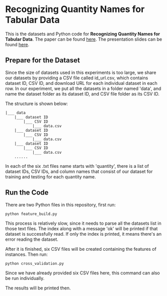 Recognizing Quantity Names for Tabular Data
==========

This is the datasets and Python code for **Recognizing Quantity Names for Tabular Data**. The paper can be found [here](http://ceur-ws.org/Vol-2127/paper1-datasearch.pdf). The presentation slides can be found [here](https://drive.google.com/file/d/1tHRPQPCGPon7IhUeJw6lOVkSQ_vRAfyp/view?usp=sharing).


Prepare for the Dataset
------------------------
Since the size of datasets used in this experiments is too large, we share our datasets by providing a CSV file called id_url.csv, which contains dataset ID, CSV ID, and download URL for each individual dataset in each row. 
In our experiment, we put all the datasets in a folder named 'data', and name the dataset folder as its dataset ID, and CSV file folder as its CSV ID. 

The structure is shown below:

	|___ data
	    |___ dataset ID
            |___ CSV ID
                |___ data.csv
        |___ dataset ID
            |___ CSV ID
        	    |___ data.csv
        |___ dataset ID
            |___ CSV ID
        	    |___ data.csv
        ......
                
In each of the six .txt files name starts with 'quantity', there is a list of dataset IDs, CSV IDs, and column names that consist of our dataset for training and testing for each quantity name.

Run the Code
------------------------
There are two Python files in this repository, first run:

	python feature_build.py
This process is relatively slow, since it needs to parse all the datasets list in those text files.
The index along with a message 'ok' will be printed if that dataset is successfully read. If only the index is printed, it means there's an error reading the dataset.

After it is finished, six CSV files will be created containing the features of instances. Then run:

	python cross_validation.py
Since we have already provided six CSV files here, this command can also be run individually.

The results will be printed then.
